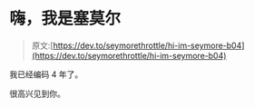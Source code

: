 # 嗨，我是塞莫尔

> 原文:[https://dev.to/seymorethrottle/hi-im-seymore-b04](https://dev.to/seymorethrottle/hi-im-seymore-b04)

我已经编码 4 年了。

很高兴见到你。